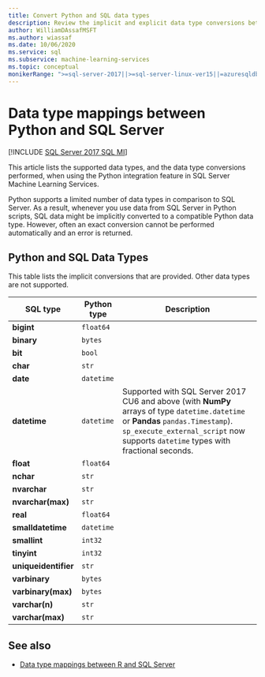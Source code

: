 ```yaml
---
title: Convert Python and SQL data types
description: Review the implicit and explicit data type conversions between Python and SQL Server in data science and machine learning solutions.
author: WilliamDAssafMSFT
ms.author: wiassaf
ms.date: 10/06/2020
ms.service: sql
ms.subservice: machine-learning-services
ms.topic: conceptual
monikerRange: ">=sql-server-2017||>=sql-server-linux-ver15||=azuresqldb-mi-current"
---
```

# Data type mappings between Python and SQL Server
[!INCLUDE [SQL Server 2017 SQL MI](../../includes/applies-to-version/sqlserver2017-asdbmi.md)]

This article lists the supported data types, and the data type conversions performed, when using the Python integration feature in SQL Server Machine Learning Services.

Python supports a limited number of data types in comparison to SQL Server. As a result, whenever you use data from SQL Server in Python scripts, SQL data might be implicitly converted to a compatible Python data type. However, often an exact conversion cannot be performed automatically and an error is returned.

## Python and SQL Data Types

This table lists the implicit conversions that are provided. Other data types are not supported.

| SQL type             | Python type | Description |
|----------------------|-------------|-------------|
| **bigint**           | `float64`   |
| **binary**           | `bytes`     |
| **bit**              | `bool`      |
| **char**             | `str`       |
| **date**             | `datetime`  |
| **datetime**         |`datetime`   | Supported with SQL Server 2017 CU6 and above (with **NumPy** arrays of type `datetime.datetime` or **Pandas** `pandas.Timestamp`). `sp_execute_external_script` now supports `datetime` types with fractional seconds.|
| **float**            | `float64`   |
| **nchar**            | `str`       |
| **nvarchar**         | `str`       |
| **nvarchar(max)**    | `str`       |
| **real**             | `float64`   |
| **smalldatetime**    | `datetime`  |
| **smallint**         | `int32`     |
| **tinyint**          | `int32`     |
| **uniqueidentifier** | `str`       |
| **varbinary**        | `bytes`     |
| **varbinary(max)**   | `bytes`     |
| **varchar(n)**       | `str`       |
| **varchar(max)**     | `str`       |

## See also

+ [Data type mappings between R and SQL Server](../r/r-libraries-and-data-types.md)
